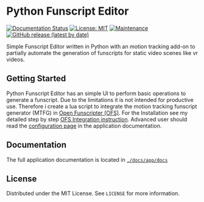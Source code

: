 # Python Funscript Editor

[![Documentation Status](https://readthedocs.org/projects/python-funscript-editor/badge/?version=latest)](https://python-funscript-editor.readthedocs.io/en/latest/?badge=latest) [![License: MIT](https://img.shields.io/badge/License-MIT-blue.svg)](https://opensource.org/licenses/MIT) [![Maintenance](https://img.shields.io/maintenance/yes/2022.svg)](https://github.com/michael-mueller-git/Python-Funscript-Editor) [![GitHub release (latest by date)](https://img.shields.io/github/v/release/michael-mueller-git/Python-Funscript-Editor)](https://github.com/michael-mueller-git/Python-Funscript-Editor/releases/latest)

Simple Funscript Editor written in Python with an motion tracking add-on to partially automate the generation of funscripts for static video scenes like vr videos.

## Getting Started

Python Funscript Editor has an simple UI to perform basic operations to generate a funscript. Due to the limitations it is not intended for productive use. Therefore i create a lua script to integrate the motion tracking funscript generator (MTFG) in [Open Funscripter (OFS)](https://github.com/OpenFunscripter/OFS). For the Installation see my detailed step by step [OFS Integration instruction](https://github.com/michael-mueller-git/Python-Funscript-Editor/blob/main/docs/app/docs/user-guide/ofs-integration.md). Advanced user should read the [configuration page](https://github.com/michael-mueller-git/Python-Funscript-Editor/blob/main/docs/app/docs/user-guide/config.md) in the application documentation.

## Documentation

The full application documentation is located in [`./docs/app/docs`](https://github.com/michael-mueller-git/Python-Funscript-Editor/blob/main/docs/app/docs)

## License

Distributed under the MIT License. See `LICENSE` for more information.
